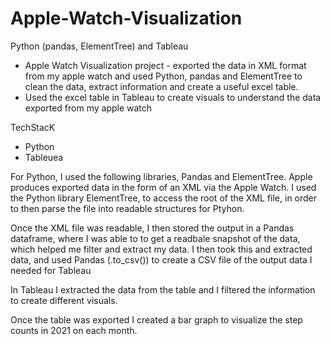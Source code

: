 # Apple-Watch-Visualization

Python (pandas, ElementTree) and Tableau
  - Apple Watch Visualization project - exported the data in XML format from my apple watch and used Python, pandas and ElementTree to clean the data, extract information and create a useful excel table.
  - Used the excel table in Tableau to create visuals to understand the data exported from my apple watch

TechStacK
  - Python
  - Tableuea 

For Python, I used the following libraries, Pandas and ElementTree. Apple produces exported data in the form of an XML via the Apple Watch. I used the Python library ElementTree, to access the root of the XML file, in order to then parse the file into readable structures for Ptyhon. 

Once the XML file was readable, I then stored the output in a Pandas dataframe, where I was able to to get a readbale snapshot of the data, which helped me filter and extract my data. I then took this and extracted data, and used Pandas (.to_csv()) to create a CSV file of the output data I needed for Tableau

In Tableau I extracted the data from the table and I filtered the information to create different visuals. 

Once the table was exported I created a bar graph to visualize the step counts in 2021 on each month.
